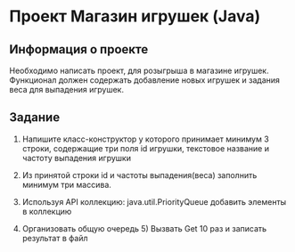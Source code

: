 # **Проект Магазин игрушек (Java)**
## Информация о проекте
Необходимо написать проект, для розыгрыша в магазине игрушек. Функционал
должен содержать добавление новых игрушек и задания веса для выпадения
игрушек.

## Задание
1.  Напишите класс-конструктор у которого принимает минимум 3 строки,
содержащие три поля id игрушки, текстовое название и частоту выпадения
игрушки

2.  Из принятой строки id и частоты выпадения(веса) заполнить минимум три
массива.

3. Используя API коллекцию: java.util.PriorityQueue добавить элементы в
коллекцию

4.  Организовать общую очередь 5) Вызвать Get 10 раз и записать результат в
файл
